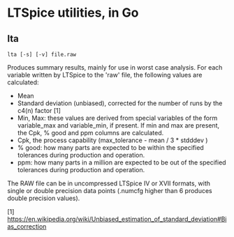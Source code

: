 # LTSpice utilities, in Go

## lta

    lta [-s] [-v] file.raw

Produces summary results, mainly for use in worst case analysis. For each variable
written by LTSpice to the 'raw' file, the following values are calculated:

- Mean
- Standard deviation (unbiased), corrected for the number of runs by the c4(n) factor [1]
- Min, Max: these values are derived from special variables of the form variable_max and variable_min, if present. If min and max are present, the Cpk, % good and ppm columns are calculated.
- Cpk, the process capability (max_tolerance - mean / 3 * stdddev )
- % good: how many parts are expected to be within the specified tolerances during production and operation.
- ppm: how many parts in a million are expected to be out of the specified tolerances during production and operation.

The RAW file can be in uncompressed LTSpice IV or XVII formats, with single or double
precision data points (.numcfg higher than 6 produces double precision values).

[1] https://en.wikipedia.org/wiki/Unbiased_estimation_of_standard_deviation#Bias_correction
